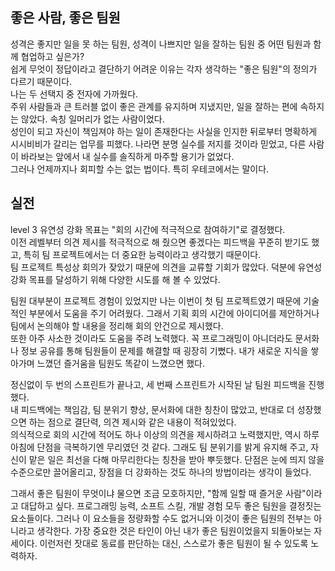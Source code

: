 ## 좋은 사람, 좋은 팀원
성격은 좋지만 일을 못 하는 팀원, 성격이 나쁘지만 일을 잘하는 팀원 중 어떤 팀원과 함께 협업하고 싶은가?  
쉽게 무엇이 정답이라고 결단하기 어려운 이유는 각자 생각하는 "좋은 팀원"의 정의가 다르기 때문이다.  
나는 두 선택지 중 전자에 가까웠다.  
주위 사람들과 큰 트러블 없이 좋은 관계를 유지하며 지냈지만, 일을 잘하는 편에 속하지는 않았다. 속칭 일머리가 없는 사람이었다.  
성인이 되고 자신이 책임져야 하는 일이 존재한다는 사실을 인지한 뒤로부터 명확하게 시시비비가 갈리는 업무를 피했다. 나라면 분명 실수를 저지를 것이라 믿었고, 다른 사람이 바라보는 앞에서 내 실수를 솔직하게 마주할 용기가 없었다.  
그러나 언제까지나 회피할 수는 없는 법이다. 특히 우테코에서는 말이다.

## 실전
level 3 유연성 강화 목표는 "회의 시간에 적극적으로 참여하기"로 결정했다.  
이전 레벨부터 의견 제시를 적극적으로 해 줬으면 좋겠다는 피드백을 꾸준히 받기도 했고, 특히 팀 프로젝트에서는 더 중요한 능력이라고 생각했기 때문이다.  
팀 프로젝트 특성상 회의가 잦았기 때문에 의견을 교류할 기회가 많았다. 덕분에 유연성 강화 목표를 달성하기 위해 다양한 시도를 해 볼 수 있었다.  


팀원 대부분이 프로젝트 경험이 있었지만 나는 이번이 첫 팀 프로젝트였기 때문에 기술적인 부분에서 도움을 주기 어려웠다. 그래서 기획 회의 시간에 아이디어를 제안하거나 팀에서 논의해야 할 내용을 정리해 회의 안건으로 제시했다.  
또한 아주 사소한 것이라도 도움을 주려 노력했다. 꼭 프로그래밍이 아니더라도 문서화나 정보 공유를 통해 팀원들이 문제를 해결할 때 굉장히 기뻤다. 내가 새로운 지식을 쌓아가며 느꼈던 즐거움을 팀원도 똑같이 느꼈으면 했다.


정신없이 두 번의 스프린트가 끝나고, 세 번째 스프린트가 시작된 날 팀원 피드백을 진행했다.  
내 피드백에는 책임감, 팀 분위기 향상, 문서화에 대한 칭찬이 많았고, 반대로 더 성장했으면 하는 점으로 결단력, 의견 제시와 같은 내용이 적혀있었다.  
의식적으로 회의 시간에 적어도 하나 이상의 의견을 제시하려고 노력했지만, 역시 하루아침에 단점을 극복하기엔 무리였던 것 같다. 그래도 팀 분위기를 밝게 유지해 주고, 자신이 맡은 일은 최선을 다해 마무리한다는 칭찬을 받아 뿌듯했다. 단점은 눈에 띄지 않을 수준으로만 끌어올리고, 장점을 더 강화하는 것도 하나의 방법이라는 생각이 들었다.

그래서 좋은 팀원이 무엇이냐 물으면 조금 모호하지만, "함께 일할 때 즐거운 사람"이라고 대답하고 싶다. 
프로그래밍 능력, 소프트 스킬, 개발 경험 모두 좋은 팀원을 결정짓는 요소들이다. 그러나 이 요소들을 정량화할 수도 없거니와 이것이 좋은 팀원의 전부는 아니라고 생각한다. 
가장 중요한 것은 타인이 아닌 내가 좋은 팀원이었을지 되돌아보는 자세이다. 이런저런 잣대로 동료를 판단하는 대신, 스스로가 좋은 팀원이 될 수 있도록 노력하자.   
